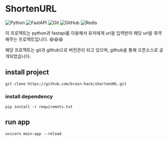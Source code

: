 # ShortenURL

![Python](https://img.shields.io/badge/python-3670A0?style=for-the-badge&logo=python&logoColor=ffdd54)
![FastAPI](https://img.shields.io/badge/FastAPI-005571?style=for-the-badge&logo=fastapi)
![Git](https://img.shields.io/badge/git-%23F05033.svg?style=for-the-badge&logo=git&logoColor=white)
![GitHub](https://img.shields.io/badge/github-%23121011.svg?style=for-the-badge&logo=github&logoColor=white)
![Redis](https://img.shields.io/badge/Redis-DC382D?style=for-the-badge&logo=Redis&logoColor=white)


이 프로젝트는 python과 fastapi를 이용해서 유저에게 url을 입력받아 해당 url을 축약해주는 프로젝트입니다. 😆😆😆

해당 프로젝트는 git과 github으로 버전관리 되고 있으며, github을 통해 오픈소스로 공개되었습니다.

## install project
    git clone https://github.com/brain-hack/shortenURL.git

### install dependency
    pip install -r requiremnts.txt

## run app
    uvicorn main:app --reload